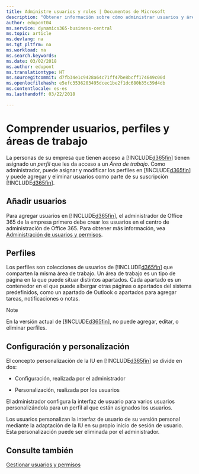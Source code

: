 ```yaml
---
title: Administre usuarios y roles | Documentos de Microsoft
description: "Obtener información sobre cómo administrar usuarios y áreas de trabajo en Business Central."
author: edupont04
ms.service: dynamics365-business-central
ms.topic: article
ms.devlang: na
ms.tgt_pltfrm: na
ms.workload: na
ms.search.keywords: 
ms.date: 03/02/2018
ms.author: edupont
ms.translationtype: HT
ms.sourcegitcommit: d7fb34e1c9428a64c71ff47be8bcff174649c00d
ms.openlocfilehash: e5efc3536203495dcec1be2f1dc680b35c39d4db
ms.contentlocale: es-es
ms.lasthandoff: 03/22/2018

---
```

# <a name="understanding-users-profiles-and-role-centers"></a>Comprender usuarios, perfiles y áreas de trabajo
La personas de su empresa que tienen acceso a [!INCLUDE[d365fin](includes/d365fin_md.md)] tienen asignado un *perfil* que les da acceso a un *Área de trabajo*. Como administrador, puede asignar y modificar los perfiles en [!INCLUDE[d365fin](includes/d365fin_md.md)] y puede agregar y eliminar usuarios como parte de su suscripción [!INCLUDE[d365fin](includes/d365fin_md.md)].  

## <a name="adding-users"></a>Añadir usuarios
Para agregar usuarios en [!INCLUDE[d365fin](includes/d365fin_md.md)], el administrador de Office 365 de la empresa primero debe crear los usuarios en el centro de administración de Office 365. Para obtener más información, vea [Administración de usuarios y permisos](ui-how-users-permissions.md).  

## <a name="profiles"></a>Perfiles
Los perfiles son colecciones de usuarios de [!INCLUDE[d365fin](includes/d365fin_md.md)] que comparten la misma área de trabajo. Un área de trabajo es un tipo de página en la que puede situar distintos apartados. Cada apartado es un contenedor en el que puede albergar otras páginas o apartados del sistema predefinidos, como un apartado de Outlook o apartados para agregar tareas, notificaciones o notas.  

> [!NOTE]  
>  En la versión actual de [!INCLUDE[d365fin](includes/d365fin_md.md)], no puede agregar, editar, o eliminar perfiles.  

## <a name="configuration-and-personalization"></a>Configuración y personalización
El concepto personalización de la IU en [!INCLUDE[d365fin](includes/d365fin_md.md)] se divide en dos:  

-   Configuración, realizada por el administrador  

-   Personalización, realizada por los usuarios  

El administrador configura la interfaz de usuario para varios usuarios personalizándola para un perfil al que están asignados los usuarios.  

Los usuarios personalizan la interfaz de usuario de su versión personal mediante la adaptación de la IU en su propio inicio de sesión de usuario. Esta personalización puede ser eliminada por el administrador.  

## <a name="see-also"></a>Consulte también  
[Gestionar usuarios y permisos](ui-how-users-permissions.md)  
<!-- [Customize the User Interface](../customize-the-user-interface.md)   
 [Security Overview](../Security%20Overview.md)-->

